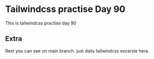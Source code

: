 # Tailwindcss practise Day 90

This is tailwindcss practise day 90

## Extra

Rest you can see on main branch. just daily tailwindcss excersie here.
